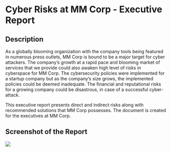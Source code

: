 <h1>Cyber Risks at MM Corp - Executive Report</h1>

<h2>Description</h2>
As a globally blooming organization with the company tools being featured in numerous press outlets, MM Corp is bound to be a major target for cyber attackers. The company’s growth at a rapid pace and blooming market of services that we provide could also awaken high level of risks in cyberspace for MM Corp. The cybersecurity policies were implemented for a startup company but as the company’s size grows, the implemented policies could be deemed inadequate. The financial and reputational risks for a growing company could be disastrous, in case of a successful cyber-attack. <br />

This executive report presents direct and indirect risks along with recommended solutions that MM Corp possesses. The document is created for the executives at MM Corp. <br />

<h2>Screenshot of the Report</h2>
<img src="https://i.imgur.com/uhXsj2i.png" />
